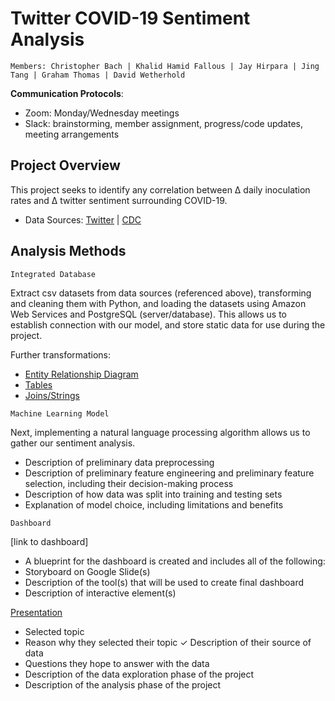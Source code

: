 # Twitter COVID-19 Sentiment Analysis
    Members: Christopher Bach | Khalid Hamid Fallous | Jay Hirpara | Jing Tang | Graham Thomas | David Wetherhold

**Communication Protocols**:
- Zoom: Monday/Wednesday meetings
- Slack: brainstorming, member assignment, progress/code updates, meeting arrangements
<p>
  
## Project Overview
This project seeks to identify any correlation between ∆ daily inoculation rates and ∆ twitter sentiment surrounding COVID-19. 
      
  - Data Sources: [Twitter](https://www.trackmyhashtag.com/blog/free-twitter-datasets/) | [CDC](https://covid.cdc.gov/covid-data-tracker/#datatracker-home)

## Analysis Methods
    Integrated Database  
Extract csv datasets from data sources (referenced above), transforming and cleaning them with Python, and loading the datasets using Amazon Web Services and PostgreSQL (server/database). This allows us to establish connection with our model, and store static data for use during the project. 
<p>
  
Further transformations:
  - [Entity Relationship Diagram](https://github.com/GManage/Twitter-COVID-19-Sentiment-Analysis/blob/9ab668f1fcd96a28bcabaf22c940531f12dbc8ed/02.Database/UpdatedDBStructure.png)
  - [Tables](https://github.com/GManage/Twitter-COVID-19-Sentiment-Analysis/blob/9ab668f1fcd96a28bcabaf22c940531f12dbc8ed/02.Database/02.CreateTables.ipynb)
  - [Joins/Strings](https://github.com/GManage/Twitter-COVID-19-Sentiment-Analysis/blob/9ab668f1fcd96a28bcabaf22c940531f12dbc8ed/02.Database/12.LoadCSVtoDB.ipynb)
 <p>
   
    Machine Learning Model
Next, implementing a natural language processing algorithm allows us to gather our sentiment analysis. 
- Description of preliminary data preprocessing
- Description of preliminary feature engineering and preliminary feature selection, including their decision-making process
- Description of how data was split into training and testing sets
- Explanation of model choice, including limitations and benefits
<p>
  
    Dashboard
  [link to dashboard]
- A blueprint for the dashboard is created and includes all of the following:
- Storyboard on Google Slide(s)
- Description of the tool(s) that will be used to create final dashboard
- Description of interactive element(s)
<p>
  
 [Presentation](https://docs.google.com/presentation/d/1mDPH7XcgGB0oe8LvYLOQ0zkui6xMUB3WQaB8qf4a__4/edit?usp=sharing)
- Selected topic
- Reason why they selected their topic ✓ Description of their source of data
- Questions they hope to answer with the data
- Description of the data exploration phase of the project
- Description of the analysis phase of the project
